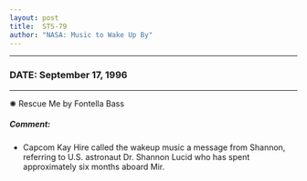 ```yaml
---
layout: post
title:  STS-79
author: "NASA: Music to Wake Up By"
---
```


----
### DATE: September 17, 1996
----
✺ Rescue Me by Fontella Bass

##### Comment:
* Capcom Kay Hire called the wakeup music a message from Shannon, referring to U.S. astronaut Dr. Shannon Lucid who has spent approximately six months aboard Mir.
